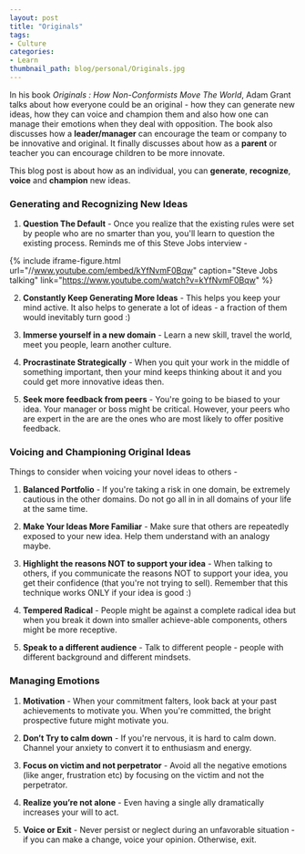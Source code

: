 ```yaml
---
layout: post
title: "Originals"
tags:
- Culture
categories:
- Learn
thumbnail_path: blog/personal/Originals.jpg
---
```


In his book *Originals : How Non-Conformists Move The World*, Adam Grant talks about how everyone could be an original - how they can generate new ideas, how they can voice and champion them and also how one can manage their emotions when they deal with opposition. The book also discusses how a **leader/manager** can encourage the team or company to be innovative and original. It finally discusses about how as a **parent** or teacher you can encourage children to be more innovate. 

This blog post is about how as an individual, you can **generate**, **recognize**, **voice** and **champion** new ideas.

### Generating and Recognizing New Ideas

1. **Question The Default** - Once you realize that the existing rules were set by people who are no smarter than you, you'll learn to question the existing process. Reminds me of this Steve Jobs interview - 

{% include iframe-figure.html url="//www.youtube.com/embed/kYfNvmF0Bqw" caption="Steve Jobs talking" link="https://www.youtube.com/watch?v=kYfNvmF0Bqw" %}

2. **Constantly Keep Generating More Ideas** - This helps you keep your mind active. It also helps to generate a lot of ideas - a fraction of them would inevitably turn good :)

3. **Immerse yourself in a new domain** - Learn a new skill, travel the world, meet you people, learn another culture.

4. **Procrastinate Strategically** - When you quit your work in the middle of something important, then your mind keeps thinking about it and you could get more innovative ideas then.

5. **Seek more feedback from peers** - You're going to be biased to your idea. Your manager or boss might be critical. However, your peers who are expert in the are are the ones who are most likely to offer positive feedback.

### Voicing and Championing Original Ideas

Things to consider when voicing your novel ideas to others - 

1. **Balanced Portfolio** - If you're taking a risk in one domain, be extremely cautious in the other domains. Do not go all in in all domains of your life at the same time.

2. **Make Your Ideas More Familiar** - Make sure that others are repeatedly exposed to your new idea. Help them understand with an analogy maybe.

3. **Highlight the reasons NOT to support your idea** - When talking to others, if you communicate the reasons NOT to support your idea, you get their confidence (that you're not trying to sell). Remember that this technique works ONLY if your idea is good :)

4. **Tempered Radical** - People might be against a complete radical idea but when you break it down into smaller achieve-able components, others might be more receptive.

5. **Speak to a different audience** - Talk to different people - people with different background and different mindsets.

### Managing Emotions

1. **Motivation** - When your commitment falters, look back at your past achievements to motivate you. When you're committed, the bright prospective future might motivate you.

2. **Don’t Try to calm down** - If you're nervous, it is hard to calm down. Channel your anxiety to convert it to enthusiasm and energy.

3. **Focus on victim and not perpetrator** - Avoid all the negative emotions (like anger, frustration etc) by focusing on the victim and not the perpetrator.

4. **Realize you’re not alone** - Even having a single ally dramatically increases your will to act.

5. **Voice or Exit** - Never persist or neglect during an unfavorable situation - if you can make a change, voice your opinion. Otherwise, exit.